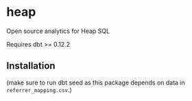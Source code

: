 # heap
Open source analytics for Heap SQL

Requires dbt >= 0.12.2

## Installation

(make sure to run dbt seed as this package depends on data in `referrer_mapping.csv`.)
